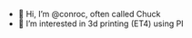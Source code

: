 - 👋 Hi, I’m @conroc, often called Chuck
- 👀 I’m interested in 3d printing (ET4) using PI

<!---
conroc/conroc is a ✨ special ✨ repository because its `README.md` (this file) appears on your GitHub profile.
You can click the Preview link to take a look at your changes.
--->
